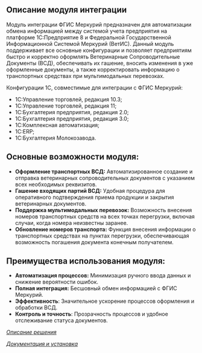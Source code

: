 ## Описание модуля интеграции 

Модуль интеграции ФГИС Меркурий предназначен для автоматизации обмена информацией между системой учета предприятия на платформе 1С:Предприятие 8 и Федеральной Государственной Информационной Системой Меркурий (ВетИС). Данный модуль поддерживает все основные конфигурации и позволяет предприятиям быстро и корректно оформлять Ветеринарные Сопроводительные Документы (ВСД), обеспечивать их гашение, вносить изменения в уже оформленные документы, а также корректировать информацию о транспортных средствах при мультимодальных перевозках.

Конфигурации 1С, совместимые для интеграции с ФГИС Меркурий: 

* 1C:Управление торговлей, редакция 10.3;
* 1C:Управление торговлей, редакция 11;
* 1C:Бухгалтерия предприятия, редакция 2.0;
* 1C:Бухгалтерия предприятия, редакция 3.0;
* 1C:Комплексная автоматизация;
* 1C:ERP;
* 1C:Бухгалтерия Молокозавода.

## Основные возможности модуля:

* **Оформление транспортных ВСД:** Автоматизированное создание и отправка ветеринарных сопроводительных документов с указанием всех необходимых реквизитов.
* **Гашение входящих партий ВСД:** Удобная процедура для оперативного подтверждения приема продукции и закрытия ветеринарных документов.
* **Поддержка мультимодальных перевозок:** Возможность внесения номеров транспортных средств на всех точках перегрузки, включая случаи, когда номера неизвестны заранее.
* **Обновление номеров транспорта:** Функция внесения информации о транспортных средствах на пунктах перегрузки, обеспечивающая возможность погашения документа конечным получателем.


## Преимущества использования модуля:

* **Автоматизация процессов:** Минимизация ручного ввода данных и снижение вероятности ошибок.
* **Полная интеграция:** Бесшовный обмен информацией с ФГИС Меркурий.
* **Эффективность**: Значительное ускорение процессов оформления и обработки ВСД.
* **Контроль и точность**: Прозрачность процессов и удобное отслеживание статуса документов.

[*Описание решения*](https://xn----ctbjbnchgq5bbglv.xn--p1ai/)

[*Документация и установка*](https://docs.kb99.pro/s/vetis-for-1cv8)
